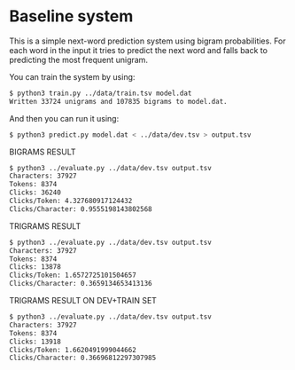 # Baseline system

This is a simple next-word prediction system using bigram probabilities. For each word in the input it 
tries to predict the next word and falls back to predicting the most frequent unigram.

You can train the system by using:

```bash
$ python3 train.py ../data/train.tsv model.dat
Written 33724 unigrams and 107835 bigrams to model.dat.
```

And then you can run it using:

```bash
$ python3 predict.py model.dat < ../data/dev.tsv > output.tsv
```

BIGRAMS RESULT

```bash
$ python3 ../evaluate.py ../data/dev.tsv output.tsv 
Characters: 37927
Tokens: 8374
Clicks: 36240
Clicks/Token: 4.327680917124432
Clicks/Character: 0.9555198143802568

```

TRIGRAMS RESULT
```bash
$ python3 ../evaluate.py ../data/dev.tsv output.tsv 
Characters: 37927
Tokens: 8374
Clicks: 13878
Clicks/Token: 1.6572725101504657
Clicks/Character: 0.3659134653413136
```

TRIGRAMS RESULT ON DEV+TRAIN SET
```bash
$ python3 ../evaluate.py ../data/dev.tsv output.tsv 
Characters: 37927
Tokens: 8374
Clicks: 13918
Clicks/Token: 1.6620491999044662
Clicks/Character: 0.36696812297307985
```